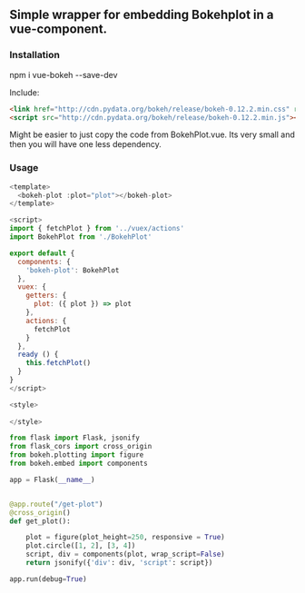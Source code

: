 ## Simple wrapper for embedding Bokehplot in a vue-component.

### Installation
npm i vue-bokeh --save-dev

Include:
```html
<link href="http://cdn.pydata.org/bokeh/release/bokeh-0.12.2.min.css" rel="stylesheet" type="text/css">
<script src="http://cdn.pydata.org/bokeh/release/bokeh-0.12.2.min.js"></script>
```

Might be easier to just copy the code from BokehPlot.vue.
Its very small and then you will have one less dependency.

### Usage

```javascript
<template>
  <bokeh-plot :plot="plot"></bokeh-plot>
</template>

<script>
import { fetchPlot } from '../vuex/actions'
import BokehPlot from './BokehPlot'

export default {
  components: {
    'bokeh-plot': BokehPlot
  },
  vuex: {
    getters: {
      plot: ({ plot }) => plot
    },
    actions: {
      fetchPlot
    }
  },
  ready () {
    this.fetchPlot()
  }
}
</script>

<style>
  
</style>
```

```python
from flask import Flask, jsonify
from flask_cors import cross_origin
from bokeh.plotting import figure
from bokeh.embed import components

app = Flask(__name__)


@app.route("/get-plot")
@cross_origin()
def get_plot():

    plot = figure(plot_height=250, responsive = True)
    plot.circle([1, 2], [3, 4])
    script, div = components(plot, wrap_script=False)
    return jsonify({'div': div, 'script': script})

app.run(debug=True)
```